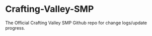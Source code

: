 # Crafting-Valley-SMP
The Official Crafting Valley SMP Github repo for change logs/update progress.
